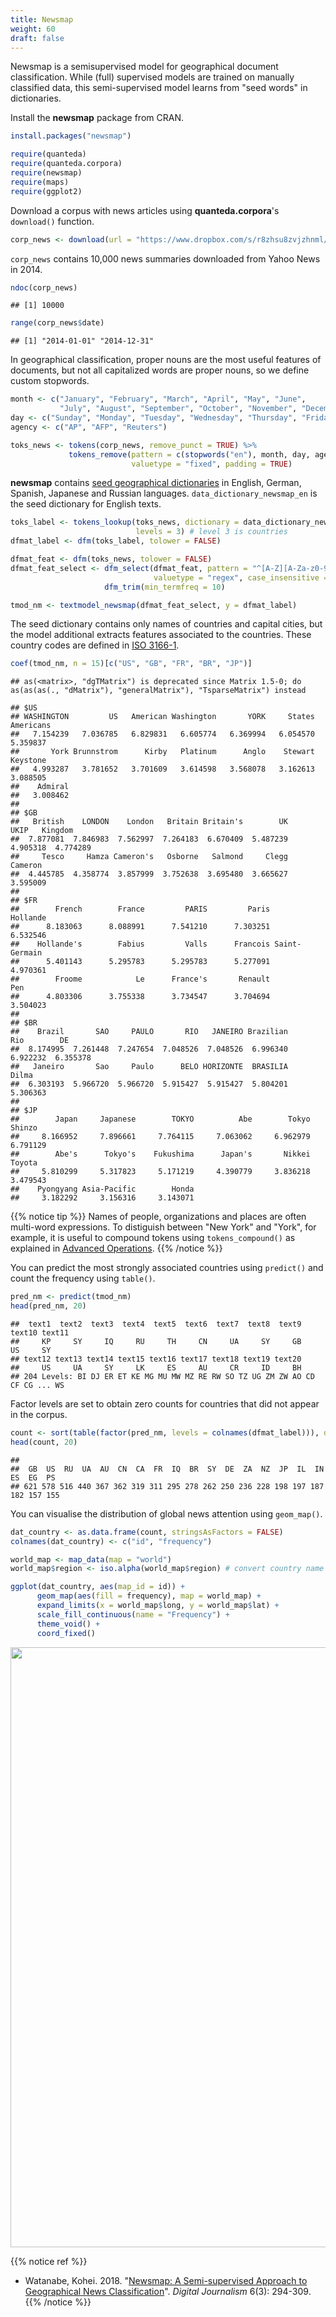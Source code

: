 ```yaml
---
title: Newsmap
weight: 60
draft: false
---
```


Newsmap is a semisupervised model for geographical document classification. While (full) supervised models are trained on manually classified data, this semi-supervised model learns from "seed words" in dictionaries. 

Install the **newsmap** package from CRAN.


```r
install.packages("newsmap")
```


```r
require(quanteda)
require(quanteda.corpora)
require(newsmap)
require(maps)
require(ggplot2)
```

Download a corpus with news articles using **quanteda.corpora**'s `download()` function.


```r
corp_news <- download(url = "https://www.dropbox.com/s/r8zhsu8zvjzhnml/data_corpus_yahoonews.rds?dl=1")
```



`corp_news` contains 10,000 news summaries downloaded from Yahoo News in 2014.


```r
ndoc(corp_news)
```

```
## [1] 10000
```

```r
range(corp_news$date)
```

```
## [1] "2014-01-01" "2014-12-31"
```

In geographical classification, proper nouns are the most useful features of documents, but not all capitalized words are proper nouns, so we define custom stopwords.


```r
month <- c("January", "February", "March", "April", "May", "June",
           "July", "August", "September", "October", "November", "December")
day <- c("Sunday", "Monday", "Tuesday", "Wednesday", "Thursday", "Friday", "Saturday")
agency <- c("AP", "AFP", "Reuters")
```


```r
toks_news <- tokens(corp_news, remove_punct = TRUE) %>% 
             tokens_remove(pattern = c(stopwords("en"), month, day, agency), 
                           valuetype = "fixed", padding = TRUE)
```

**newsmap** contains [seed geographical dictionaries](https://github.com/koheiw/newsmap/tree/master/dict) in English, German, Spanish, Japanese and Russian languages. `data_dictionary_newsmap_en` is the seed dictionary for English texts.


```r
toks_label <- tokens_lookup(toks_news, dictionary = data_dictionary_newsmap_en, 
                            levels = 3) # level 3 is countries
dfmat_label <- dfm(toks_label, tolower = FALSE)

dfmat_feat <- dfm(toks_news, tolower = FALSE)
dfmat_feat_select <- dfm_select(dfmat_feat, pattern = "^[A-Z][A-Za-z0-9]+", 
                                valuetype = "regex", case_insensitive = FALSE) %>% 
                     dfm_trim(min_termfreq = 10)

tmod_nm <- textmodel_newsmap(dfmat_feat_select, y = dfmat_label)
```

The seed dictionary contains only names of countries and capital cities, but the model additional extracts features associated to the countries. These country codes are defined in [ISO 3166-1](https://en.wikipedia.org/wiki/ISO_3166-1_alpha-2).


```r
coef(tmod_nm, n = 15)[c("US", "GB", "FR", "BR", "JP")]
```

```
## as(<matrix>, "dgTMatrix") is deprecated since Matrix 1.5-0; do as(as(as(., "dMatrix"), "generalMatrix"), "TsparseMatrix") instead
```

```
## $US
## WASHINGTON         US   American Washington       YORK     States  Americans 
##   7.154239   7.036785   6.829831   6.605774   6.369994   6.054570   5.359837 
##       York Brunnstrom      Kirby   Platinum      Anglo    Stewart   Keystone 
##   4.993287   3.781652   3.701609   3.614598   3.568078   3.162613   3.088505 
##    Admiral 
##   3.008462 
## 
## $GB
##   British    LONDON    London   Britain Britain's        UK      UKIP   Kingdom 
##  7.877081  7.846983  7.562997  7.264183  6.670409  5.487239  4.905318  4.774289 
##     Tesco     Hamza Cameron's   Osborne   Salmond     Clegg   Cameron 
##  4.445785  4.358774  3.857999  3.752638  3.695480  3.665627  3.595009 
## 
## $FR
##        French        France         PARIS         Paris      Hollande 
##      8.183063      8.088991      7.541210      7.303251      6.532546 
##    Hollande's        Fabius         Valls      Francois Saint-Germain 
##      5.401143      5.295783      5.295783      5.277091      4.970361 
##        Froome            Le      France's       Renault           Pen 
##      4.803306      3.755338      3.734547      3.704694      3.504023 
## 
## $BR
##    Brazil       SAO     PAULO       RIO   JANEIRO Brazilian       Rio        DE 
##  8.174995  7.261448  7.247654  7.048526  7.048526  6.996340  6.922232  6.355378 
##   Janeiro       Sao     Paulo      BELO HORIZONTE  BRASILIA     Dilma 
##  6.303193  5.966720  5.966720  5.915427  5.915427  5.804201  5.306363 
## 
## $JP
##        Japan     Japanese        TOKYO          Abe        Tokyo       Shinzo 
##     8.166952     7.896661     7.764115     7.063062     6.962979     6.791129 
##        Abe's      Tokyo's    Fukushima      Japan's       Nikkei       Toyota 
##     5.810299     5.317823     5.171219     4.390779     3.836218     3.479543 
##    Pyongyang Asia-Pacific        Honda 
##     3.182292     3.156316     3.143071
```

{{% notice tip %}}
Names of people, organizations and places are often multi-word expressions. To distiguish between "New York" and "York", for example, it is useful to compound tokens using `tokens_compound()` as explained in [Advanced Operations](../advanced-operations/compound-mutiword-expressions/).
{{% /notice %}}

You can predict the most strongly associated countries using `predict()` and count the frequency using `table()`. 


```r
pred_nm <- predict(tmod_nm)
head(pred_nm, 20)
```

```
##  text1  text2  text3  text4  text5  text6  text7  text8  text9 text10 text11 
##     KP     SY     IQ     RU     TH     CN     UA     SY     GB     US     SY 
## text12 text13 text14 text15 text16 text17 text18 text19 text20 
##     US     UA     SY     LK     ES     AU     CR     ID     BH 
## 204 Levels: BI DJ ER ET KE MG MU MW MZ RE RW SO TZ UG ZM ZW AO CD CF CG ... WS
```

Factor levels are set to obtain zero counts for countries that did not appear in the corpus.


```r
count <- sort(table(factor(pred_nm, levels = colnames(dfmat_label))), decreasing = TRUE)
head(count, 20)
```

```
## 
##  GB  US  RU  UA  AU  CN  CA  FR  IQ  BR  SY  DE  ZA  NZ  JP  IL  IN  ES  EG  PS 
## 621 578 516 440 367 362 319 311 295 278 262 250 236 228 198 197 187 182 157 155
```

You can visualise the distribution of global news attention using `geom_map()`.


```r
dat_country <- as.data.frame(count, stringsAsFactors = FALSE)
colnames(dat_country) <- c("id", "frequency")

world_map <- map_data(map = "world")
world_map$region <- iso.alpha(world_map$region) # convert country name to ISO code

ggplot(dat_country, aes(map_id = id)) +
      geom_map(aes(fill = frequency), map = world_map) +
      expand_limits(x = world_map$long, y = world_map$lat) +
      scale_fill_continuous(name = "Frequency") +
      theme_void() +
      coord_fixed()
```

<img src="/machine-learning/newsmap.en_files/figure-html/unnamed-chunk-12-1.png" width="960" />

{{% notice ref %}}
- Watanabe, Kohei. 2018. "[Newsmap: A Semi-supervised Approach to Geographical News Classification](https://www.tandfonline.com/doi/abs/10.1080/21670811.2017.1293487)". _Digital Journalism_ 6(3): 294-309.
{{% /notice %}}
